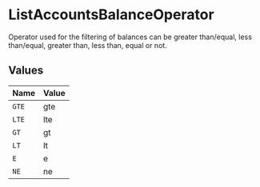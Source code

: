 # ListAccountsBalanceOperator

Operator used for the filtering of balances can be greater than/equal, less than/equal, greater than, less than, equal or not.



## Values

| Name  | Value |
| ----- | ----- |
| `GTE` | gte   |
| `LTE` | lte   |
| `GT`  | gt    |
| `LT`  | lt    |
| `E`   | e     |
| `NE`  | ne    |